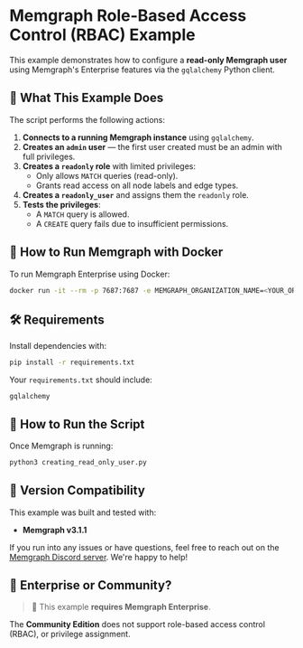 
# Memgraph Role-Based Access Control (RBAC) Example

This example demonstrates how to configure a **read-only Memgraph user** using Memgraph's Enterprise features via the `gqlalchemy` Python client.


## 🧠 What This Example Does

The script performs the following actions:

1. **Connects to a running Memgraph instance** using `gqlalchemy`.
2. **Creates an `admin` user** — the first user created must be an admin with full privileges.
3. **Creates a `readonly` role** with limited privileges:
   - Only allows `MATCH` queries (read-only).
   - Grants read access on all node labels and edge types.
4. **Creates a `readonly_user`** and assigns them the `readonly` role.
5. **Tests the privileges**:
   - A `MATCH` query is allowed.
   - A `CREATE` query fails due to insufficient permissions.


## 🚀 How to Run Memgraph with Docker

To run Memgraph Enterprise using Docker:

```bash
docker run -it --rm -p 7687:7687 -e MEMGRAPH_ORGANIZATION_NAME=<YOUR_ORG_NAME> -e MEMGRAPH_ENTERPRISE_LICENSE=<YOUR_ENTERPRISE_LICENSE> memgraph/memgraph:3.1.1
```


## 🛠 Requirements

Install dependencies with:

```bash
pip install -r requirements.txt
```

Your `requirements.txt` should include:

```
gqlalchemy
```


## 🧪 How to Run the Script

Once Memgraph is running:

```bash
python3 creating_read_only_user.py
```


## 🔖 Version Compatibility

This example was built and tested with:

- **Memgraph v3.1.1**

If you run into any issues or have questions, feel free to reach out on the [Memgraph Discord server](https://discord.gg/memgraph). We're happy to help!


## 🏢 Enterprise or Community?

> 🛑 This example **requires Memgraph Enterprise**.

The **Community Edition** does not support role-based access control (RBAC), or privilege assignment.
